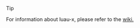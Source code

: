 > [!TIP]
> For information about luau-x, please refer to the [wiki.](https://github.com/Uxianity/luau-x/wiki)
